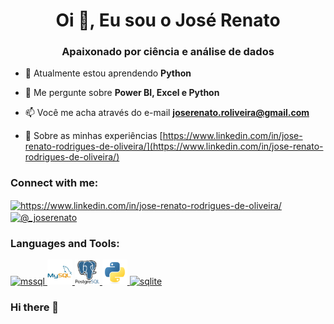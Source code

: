 <h1 align="center">Oi 👋, Eu sou o José Renato</h1>
<h3 align="center">Apaixonado por ciência e análise de dados</h3>

- 🌱 Atualmente estou aprendendo **Python**

- 💬 Me pergunte sobre **Power BI, Excel e Python**

- 📫 Você me acha através do e-mail **joserenato.roliveira@gmail.com**

- 📄 Sobre as minhas experiências [https://www.linkedin.com/in/jose-renato-rodrigues-de-oliveira/](https://www.linkedin.com/in/jose-renato-rodrigues-de-oliveira/)

<h3 align="left">Connect with me:</h3>
<p align="left">
<a href="https://linkedin.com/in/https://www.linkedin.com/in/jose-renato-rodrigues-de-oliveira/" target="blank"><img align="center" src="https://raw.githubusercontent.com/rahuldkjain/github-profile-readme-generator/master/src/images/icons/Social/linked-in-alt.svg" alt="https://www.linkedin.com/in/jose-renato-rodrigues-de-oliveira/" height="30" width="40" /></a>
<a href="https://instagram.com/@_joserenato" target="blank"><img align="center" src="https://raw.githubusercontent.com/rahuldkjain/github-profile-readme-generator/master/src/images/icons/Social/instagram.svg" alt="@_joserenato" height="30" width="40" /></a>
</p>

<h3 align="left">Languages and Tools:</h3>
<p align="left"> <a href="https://www.microsoft.com/en-us/sql-server" target="_blank" rel="noreferrer"> <img src="https://www.svgrepo.com/show/303229/microsoft-sql-server-logo.svg" alt="mssql" width="40" height="40"/> </a> <a href="https://www.mysql.com/" target="_blank" rel="noreferrer"> <img src="https://raw.githubusercontent.com/devicons/devicon/master/icons/mysql/mysql-original-wordmark.svg" alt="mysql" width="40" height="40"/> </a> <a href="https://www.postgresql.org" target="_blank" rel="noreferrer"> <img src="https://raw.githubusercontent.com/devicons/devicon/master/icons/postgresql/postgresql-original-wordmark.svg" alt="postgresql" width="40" height="40"/> </a> <a href="https://www.python.org" target="_blank" rel="noreferrer"> <img src="https://raw.githubusercontent.com/devicons/devicon/master/icons/python/python-original.svg" alt="python" width="40" height="40"/> </a> <a href="https://www.sqlite.org/" target="_blank" rel="noreferrer"> <img src="https://www.vectorlogo.zone/logos/sqlite/sqlite-icon.svg" alt="sqlite" width="40" height="40"/> </a> </p>



### Hi there 👋

<!--
**joserenatoroliveira/joserenatoroliveira** is a ✨ _special_ ✨ repository because its `README.md` (this file) appears on your GitHub profile.

Here are some ideas to get you started:

- 🔭 I’m currently working on ...
- 🌱 I’m currently learning ...
- 👯 I’m looking to collaborate on ...
- 🤔 I’m looking for help with ...
- 💬 Ask me about ...
- 📫 How to reach me: ...
- 😄 Pronouns: ...
- ⚡ Fun fact: ...
-->

